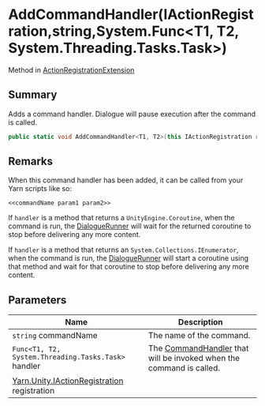 # AddCommandHandler(IActionRegistration,string,System.Func\<T1, T2, System.Threading.Tasks.Task>)

Method in [ActionRegistrationExtension](yarn.unity.actionregistrationextension.md)

## Summary

Adds a command handler. Dialogue will pause execution after the command is called.

```csharp
public static void AddCommandHandler<T1, T2>(this IActionRegistration registration, string commandName, System.Func<T1, T2, System.Threading.Tasks.Task> handler);
```

## Remarks

When this command handler has been added, it can be called from your Yarn scripts like so:

```
<<commandName param1 param2>>
```

If `handler` is a method that returns a `UnityEngine.Coroutine`, when the command is run, the [DialogueRunner](yarn.unity.dialoguerunner.md) will wait for the returned coroutine to stop before delivering any more content.

If `handler` is a method that returns an `System.Collections.IEnumerator`, when the command is run, the [DialogueRunner](yarn.unity.dialoguerunner.md) will start a coroutine using that method and wait for that coroutine to stop before delivering any more content.

## Parameters

| Name                                                                             | Description                                                                                   |
| -------------------------------------------------------------------------------- | --------------------------------------------------------------------------------------------- |
| `string` commandName                                                             | The name of the command.                                                                      |
| `Func<T1, T2, System.Threading.Tasks.Task>` handler                              | The [CommandHandler](yarn.commandhandler.md) that will be invoked when the command is called. |
| [Yarn.Unity.IActionRegistration](yarn.unity.iactionregistration.md) registration |                                                                                               |
